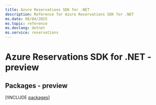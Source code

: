 ```yaml
---
title: Azure Reservations SDK for .NET
description: Reference for Azure Reservations SDK for .NET
ms.date: 08/04/2025
ms.topic: reference
ms.devlang: dotnet
ms.service: reservations
---
```

# Azure Reservations SDK for .NET - preview
## Packages - preview
[!INCLUDE [packages](reservations-index.md)]